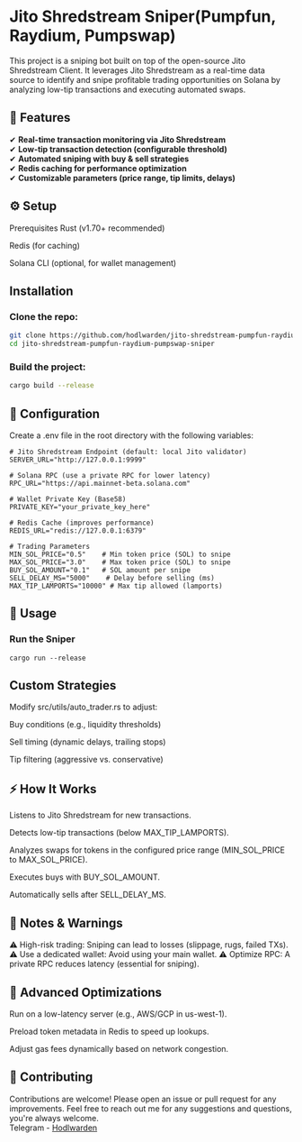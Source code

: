 # Jito Shredstream Sniper(Pumpfun, Raydium, Pumpswap)

This project is a sniping bot built on top of the open-source Jito Shredstream Client. It leverages Jito Shredstream as a real-time data source to identify and snipe profitable trading opportunities on Solana by analyzing low-tip transactions and executing automated swaps.

## 🚀 Features
✔ <b>Real-time transaction monitoring via Jito Shredstream</b>
<br>
✔ <b>Low-tip transaction detection (configurable threshold)</b>
<br>
✔ <b>Automated sniping with buy & sell strategies</b>
<br>
✔ <b>Redis caching for performance optimization</b>
<br>
✔ <b>Customizable parameters (price range, tip limits, delays)</b>
<br>

## ⚙️ Setup
Prerequisites
Rust (v1.70+ recommended)

Redis (for caching)

Solana CLI (optional, for wallet management)

## Installation

### Clone the repo:

```bash
git clone https://github.com/hodlwarden/jito-shredstream-pumpfun-raydium-pumpswap-sniper.git
cd jito-shredstream-pumpfun-raydium-pumpswap-sniper
```

### Build the project:

```bash
cargo build --release
```

## 🔧 Configuration
Create a .env file in the root directory with the following variables:

```
# Jito Shredstream Endpoint (default: local Jito validator)
SERVER_URL="http://127.0.0.1:9999"

# Solana RPC (use a private RPC for lower latency)
RPC_URL="https://api.mainnet-beta.solana.com"

# Wallet Private Key (Base58)
PRIVATE_KEY="your_private_key_here"

# Redis Cache (improves performance)
REDIS_URL="redis://127.0.0.1:6379"

# Trading Parameters
MIN_SOL_PRICE="0.5"    # Min token price (SOL) to snipe
MAX_SOL_PRICE="3.0"    # Max token price (SOL) to snipe
BUY_SOL_AMOUNT="0.1"   # SOL amount per snipe
SELL_DELAY_MS="5000"    # Delay before selling (ms)
MAX_TIP_LAMPORTS="10000" # Max tip allowed (lamports)
```

## 🚀 Usage

### Run the Sniper
```
cargo run --release
```
## Custom Strategies
Modify src/utils/auto_trader.rs to adjust:

Buy conditions (e.g., liquidity thresholds)

Sell timing (dynamic delays, trailing stops)

Tip filtering (aggressive vs. conservative)

## ⚡ How It Works
Listens to Jito Shredstream for new transactions.

Detects low-tip transactions (below MAX_TIP_LAMPORTS).

Analyzes swaps for tokens in the configured price range (MIN_SOL_PRICE to MAX_SOL_PRICE).

Executes buys with BUY_SOL_AMOUNT.

Automatically sells after SELL_DELAY_MS.

## 📌 Notes & Warnings
⚠ High-risk trading: Sniping can lead to losses (slippage, rugs, failed TXs).
⚠ Use a dedicated wallet: Avoid using your main wallet.
⚠ Optimize RPC: A private RPC reduces latency (essential for sniping).

## 🔄 Advanced Optimizations
Run on a low-latency server (e.g., AWS/GCP in us-west-1).

Preload token metadata in Redis to speed up lookups.

Adjust gas fees dynamically based on network congestion.

## 🤝 Contributing
Contributions are welcome! Please open an issue or pull request for any improvements.
Feel free to reach out me for any suggestions and questions, you're always welcome.
<br>
Telegram - [Hodlwarden](https://t.me/hodlwarden)
